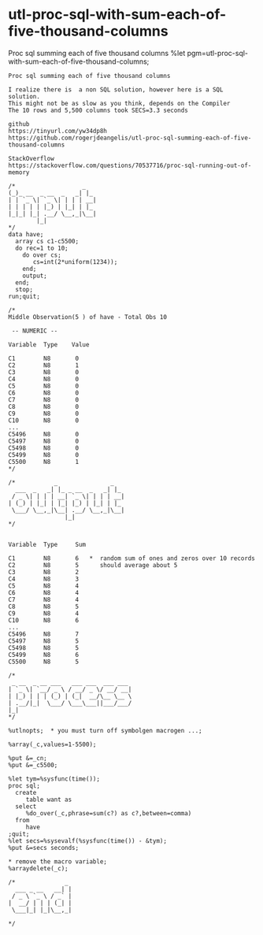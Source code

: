 # utl-proc-sql-with-sum-each-of-five-thousand-columns
Proc sql summing each of five thousand columns 
    %let pgm=utl-proc-sql-with-sum-each-of-five-thousand-columns;

    Proc sql summing each of five thousand columns

    I realize there is  a non SQL solution, however here is a SQL solution.
    This might not be as slow as you think, depends on the Compiler
    The 10 rows and 5,500 columns took SECS=3.3 seconds

    github
    https://tinyurl.com/yw34dp8h
    https://github.com/rogerjdeangelis/utl-proc-sql-summing-each-of-five-thousand-columns

    StackOverflow
    https://stackoverflow.com/questions/70537716/proc-sql-running-out-of-memory

    /*                   _
    (_)_ __  _ __  _   _| |_
    | | `_ \| `_ \| | | | __|
    | | | | | |_) | |_| | |_
    |_|_| |_| .__/ \__,_|\__|
            |_|
    */
    data have;
      array cs c1-c5500;
      do rec=1 to 10;
        do over cs;
           cs=int(2*uniform(1234));
        end;
        output;
      end;
      stop;
    run;quit;

    /*
    Middle Observation(5 ) of have - Total Obs 10

     -- NUMERIC --

    Variable  Type    Value

    C1        N8       0
    C2        N8       1
    C3        N8       0
    C4        N8       0
    C5        N8       0
    C6        N8       0
    C7        N8       0
    C8        N8       0
    C9        N8       0
    C10       N8       0
    ...
    C5496     N8       0
    C5497     N8       0
    C5498     N8       0
    C5499     N8       0
    C5500     N8       1
    */

    /*           _               _
      ___  _   _| |_ _ __  _   _| |_
     / _ \| | | | __| `_ \| | | | __|
    | (_) | |_| | |_| |_) | |_| | |_
     \___/ \__,_|\__| .__/ \__,_|\__|
                    |_|
    */


    Variable  Type     Sum

    C1        N8       6   *  random sum of ones and zeros over 10 records
    C2        N8       5      should average about 5
    C3        N8       2
    C4        N8       3
    C5        N8       4
    C6        N8       4
    C7        N8       4
    C8        N8       5
    C9        N8       4
    C10       N8       6
    ...
    C5496     N8       7
    C5497     N8       5
    C5498     N8       5
    C5499     N8       6
    C5500     N8       5

    /*
     _ __  _ __ ___   ___ ___  ___ ___
    | `_ \| `__/ _ \ / __/ _ \/ __/ __|
    | |_) | | | (_) | (_|  __/\__ \__ \
    | .__/|_|  \___/ \___\___||___/___/
    |_|
    */

    %utlnopts;  * you must turn off symbolgen macrogen ...;

    %array(_c,values=1-5500);

    %put &=_cn;
    %put &=_c5500;

    %let tym=%sysfunc(time());
    proc sql;
      create
         table want as
      select
         %do_over(_c,phrase=sum(c?) as c?,between=comma)
      from
         have
    ;quit;
    %let secs=%sysevalf(%sysfunc(time()) - &tym);
    %put &=secs seconds;

    * remove the macro variable;
    %arraydelete(_c);

    /*              _
      ___ _ __   __| |
     / _ \ `_ \ / _` |
    |  __/ | | | (_| |
     \___|_| |_|\__,_|

    */
